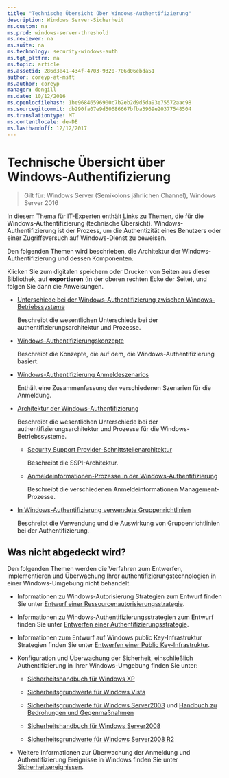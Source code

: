 ```yaml
---
title: "Technische Übersicht über Windows-Authentifizierung"
description: Windows Server-Sicherheit
ms.custom: na
ms.prod: windows-server-threshold
ms.reviewer: na
ms.suite: na
ms.technology: security-windows-auth
ms.tgt_pltfrm: na
ms.topic: article
ms.assetid: 286d3e41-434f-4703-9320-706d06ebda51
author: coreyp-at-msft
ms.author: coreyp
manager: dongill
ms.date: 10/12/2016
ms.openlocfilehash: 1be96846596900c7b2eb2d9d5da93e75572aac98
ms.sourcegitcommit: db290fa07e9d50686667bfba3969e20377548504
ms.translationtype: MT
ms.contentlocale: de-DE
ms.lasthandoff: 12/12/2017
---
```

# <a name="windows-authentication-technical-overview"></a>Technische Übersicht über Windows-Authentifizierung

>Gilt für: Windows Server (Semikolons jährlichen Channel), Windows Server 2016

In diesem Thema für IT-Experten enthält Links zu Themen, die für die Windows-Authentifizierung (technische Übersicht). Windows-Authentifizierung ist der Prozess, um die Authentizität eines Benutzers oder einer Zugriffsversuch auf Windows-Dienst zu beweisen.

Den folgenden Themen wird beschrieben, die Architektur der Windows-Authentifizierung und dessen Komponenten.

Klicken Sie zum digitalen speichern oder Drucken von Seiten aus dieser Bibliothek, auf **exportieren** (in der oberen rechten Ecke der Seite), und folgen Sie dann die Anweisungen.

-   [Unterschiede bei der Windows-Authentifizierung zwischen Windows-Betriebssysteme](https://technet.microsoft.com/library/dn169017.aspx)

    Beschreibt die wesentlichen Unterschiede bei der authentifizierungsarchitektur und Prozesse.

-   [Windows-Authentifizierungskonzepte](https://technet.microsoft.com/library/dn169018.aspx)

    Beschreibt die Konzepte, die auf dem, die Windows-Authentifizierung basiert.

-   [Windows-Authentifizierung Anmeldeszenarios](https://technet.microsoft.com/library/dn169020.aspx)

    Enthält eine Zusammenfassung der verschiedenen Szenarien für die Anmeldung.

-   [Architektur der Windows-Authentifizierung](https://technet.microsoft.com/library/dn169024.aspx)

    Beschreibt die wesentlichen Unterschiede bei der authentifizierungsarchitektur und Prozesse für die Windows-Betriebssysteme.

    -   [Security Support Provider-Schnittstellenarchitektur](https://technet.microsoft.com/library/dn169026.aspx)

        Beschreibt die SSPI-Architektur.

    -   [Anmeldeinformationen-Prozesse in der Windows-Authentifizierung](https://technet.microsoft.com/library/dn169014.aspx)

        Beschreibt die verschiedenen Anmeldeinformationen Management-Prozesse.

-   [In Windows-Authentifizierung verwendete Gruppenrichtlinien](https://technet.microsoft.com/library/dn169021.aspx)

    Beschreibt die Verwendung und die Auswirkung von Gruppenrichtlinien bei der Authentifizierung.

## <a name="what-is-not-covered"></a>Was nicht abgedeckt wird?
Den folgenden Themen werden die Verfahren zum Entwerfen, implementieren und Überwachung Ihrer authentifizierungstechnologien in einer Windows-Umgebung nicht behandelt.

-   Informationen zu Windows-Autorisierung Strategien zum Entwurf finden Sie unter [Entwurf einer Ressourcenautorisierungsstrategie](https://technet.microsoft.com/library/cc783368.aspx).

-   Informationen zu Windows-Authentifizierungsstrategien zum Entwurf finden Sie unter [Entwerfen einer Authentifizierungsstrategie](https://technet.microsoft.com/library/cc758124.aspx).

-   Informationen zum Entwurf auf Windows public Key-Infrastruktur Strategien finden Sie unter [Entwerfen einer Public Key-Infrastruktur](https://technet.microsoft.com/library/cc773138.aspx).

-   Konfiguration und Überwachung der Sicherheit, einschließlich Authentifizierung in Ihrer Windows-Umgebung finden Sie unter:

    -   [Sicherheitshandbuch für Windows XP](https://www.microsoft.com/download/details.aspx?id=962)

    -   [Sicherheitsgrundwerte für Windows Vista](https://technet.microsoft.com/library/dd450978.aspx)

    -   [Sicherheitsgrundwerte für Windows Server2003](https://technet.microsoft.com/library/cc163140.aspx) und [Handbuch zu Bedrohungen und Gegenmaßnahmen](https://technet.microsoft.com/library/dd162275.aspx)

    -   [Sicherheitshandbuch für Windows Server2008](https://www.microsoft.com/download/details.aspx?id=17606)

    -   [Sicherheitsgrundwerte für Windows Server2008 R2](https://technet.microsoft.com/library/gg236605.aspx)

-   Weitere Informationen zur Überwachung der Anmeldung und Authentifizierung Ereignisse in Windows finden Sie unter [Sicherheitsereignissen](https://technet.microsoft.com/library/cc776394.aspx).


